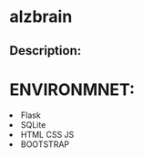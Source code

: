 # alzbrain
## Description:
# ENVIRONMNET:
<li> Flask
  <li> SQLite
    <li> HTML CSS JS
      <li> BOOTSTRAP
